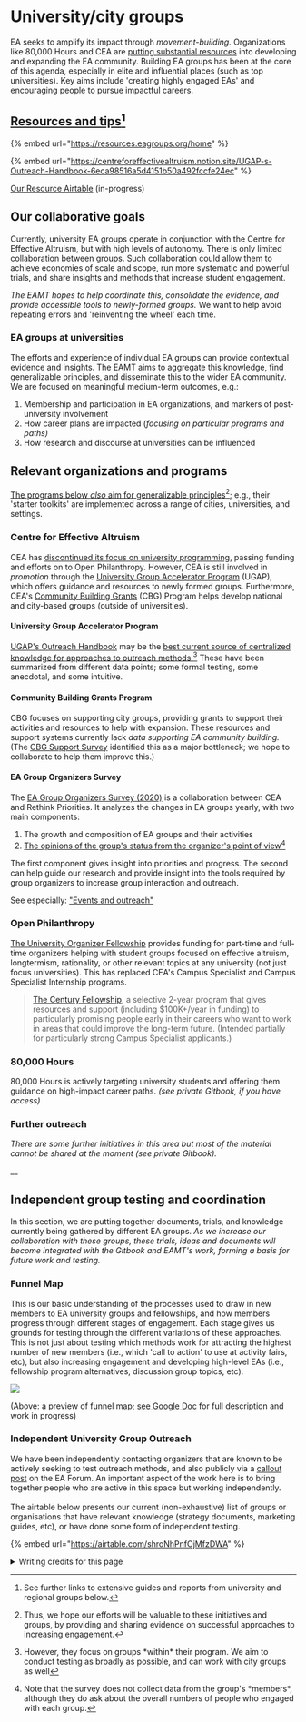 # University/city groups

EA seeks to amplify its impact through _movement-building._ Organizations like 80,000 Hours and CEA are [putting substantial resources](https://80000hours.org/problem-profiles/promoting-effective-altruism/) into developing and expanding the EA community. Building EA groups has been at the core of this agenda, especially in elite and influential places (such as top universities).  Key aims include 'creating highly engaged EAs' and encouraging people to pursue impactful careers. &#x20;

## [Resources and tips](#user-content-fn-1)[^1]

{% embed url="https://resources.eagroups.org/home" %}

{% embed url="https://centreforeffectivealtruism.notion.site/UGAP-s-Outreach-Handbook-6eca98516a5d4151b50a492fccfe24ec" %}

[Our Resource Airtable](university-groups-promotion.md#independent-university-group-outreach) (in-progress)

## Our collaborative goals

Currently, university EA groups operate in conjunction with the Centre for Effective Altruism, but with high levels of autonomy. There is only limited collaboration between groups. Such collaboration could allow them to achieve economies of scale and scope, run more systematic and powerful trials, and share insights and methods that increase student engagement.&#x20;

_The EAMT hopes to help coordinate this, consolidate the evidence, and provide accessible tools to newly-formed groups._ We want to help avoid repeating errors and 'reinventing the wheel' each time.

### **EA groups at universities**

The efforts and experience of individual EA groups can provide contextual evidence and insights. The EAMT aims to aggregate this knowledge, find generalizable principles, and disseminate this to the wider EA community. We are focused on meaningful medium-term outcomes, e.g.:

1. Membership and participation in EA organizations, and markers of post-university involvement
2. How career plans are impacted (_focusing on particular programs and paths)_
3. How research and discourse at universities can be influenced

## Relevant organizations and programs

[The programs below _also_ aim for generalizable principles](#user-content-fn-2)[^2]; e.g., their 'starter toolkits' are implemented across a range of cities, universities, and settings.&#x20;

### Centre for Effective Altruism

CEA has [discontinued its focus on university programming](https://forum.effectivealtruism.org/posts/xTWhXX9HJfKmvpQZi/cea-is-discontinuing-its-focus-university-programming), passing funding and efforts on to Open Philanthropy. However, CEA is still involved in _promotion_ through the [University Group Accelerator Program](https://centreforeffectivealtruism.notion.site/centreforeffectivealtruism/University-Group-Accelerator-Program-6df8c8fccf8b4ffbb6488d9dfa275282) (UGAP), which offers guidance and resources to newly formed groups. Furthermore,  CEA's [Community Building Grants](https://www.centreforeffectivealtruism.org/how-to-join-the-program) (CBG) Program helps develop national and city-based groups (outside of universities).

#### University Group Accelerator Program

[UGAP's Outreach Handbook](https://centreforeffectivealtruism.notion.site/UGAP-s-Outreach-Handbook-6eca98516a5d4151b50a492fccfe24ec) may be the [best current source of centralized knowledge for approaches to outreach methods.](#user-content-fn-3)[^3] These have been summarized from different data points; some formal testing, some anecdotal, and some intuitive.

#### Community Building Grants Program

CBG focuses on supporting city groups, providing grants to support their activities and resources to help with expansion. These resources and support systems currently lack _data supporting EA community building._ (The [CBG Support Survey](https://docs.google.com/document/d/1sFw3H6yddgQXeuiserrZZZSVemECDGZ9lBg5kjZ9yh4/edit) identified this as a major bottleneck; we hope to collaborate to help them improve this.)

#### EA Group Organizers Survey

The [EA Group Organizers Survey (2020)](https://forum.effectivealtruism.org/posts/Q4aF9T5PuBM2akxp6/ea-groups-survey-2020) is a collaboration between CEA and Rethink Priorities. It analyzes the changes in EA groups yearly, with two main components:&#x20;

1. The growth and composition of EA groups and their activities
2. [The opinions of the group's status from the organizer's point of view](#user-content-fn-4)[^4]

The first component gives insight into priorities and progress. The second can help guide our research and provide insight into the tools required by group organizers to increase group interaction and outreach.

See especially: ["Events and outreach"](https://forum.effectivealtruism.org/posts/Q4aF9T5PuBM2akxp6/ea-groups-survey-2020#Events\_and\_outreach)

### Open Philanthropy

[The University Organizer Fellowship](https://openphilanthropy.org/focus/other-areas/university-organizer-fellowship) provides funding for part-time and full-time organizers helping with student groups focused on effective altruism, longtermism, rationality, or other relevant topics at any university (not just focus universities). This has replaced CEA's Campus Specialist and Campus Specialist Internship programs.&#x20;

> [The Century Fellowship](https://www.openphilanthropy.org/focus/other-areas/century-fellowship), a selective 2-year program that gives resources and support (including $100K+/year in funding) to particularly promising people early in their careers who want to work in areas that could improve the long-term future. (Intended partially for particularly strong Campus Specialist applicants.)

### 80,000 Hours

80,000 Hours is actively targeting university students and offering them guidance on high-impact career paths. _(see private Gitbook, if you have access)_

### **Further outreach**

_There are some further initiatives in this area but most of the material cannot be shared at the moment (see private Gitbook)._

__

## Independent group testing and coordination

In this section, we are putting together documents, trials, and knowledge currently being gathered by different EA groups. _As we increase our collaboration with these groups, these trials, ideas and documents will become integrated with the Gitbook and EAMT's work, forming a basis for future work and testing._

### Funnel Map

This is our basic understanding of the processes used to draw in new members to EA university groups and fellowships, and how members progress through different stages of engagement. Each stage gives us grounds for testing through the different variations of these approaches. This is not just about testing which methods work for attracting the highest number of new members (i.e., which 'call to action' to use at activity fairs, etc), but also increasing engagement and developing high-level EAs (i.e., fellowship program alternatives, discussion group topics, etc).

![](https://lh3.googleusercontent.com/Ejzre\_vWaSHu7kop6foPVTSnE6X9TQzy\_101noWUjqgAxS4W1w43DIo4hL0uLDq5TgZDPCte943SMJSf-okYMpCT0nJHQ55lgzFKU1wESsPZ4HOtSRsbhEfrM0fmxZT-IS5bxuqowxy16yg\_DjeMbUTbcZc3s-XlDWkZhEd3\_MO\_wF87PsDoSCrRGjM42g)

(Above: a preview of funnel map; [see Google Doc](https://docs.google.com/document/d/19jyPub9GwbOiZ2IPgR74j5-uttrTgYgQNkBhCJCrYDY/edit?usp=sharing) for full description and work in progress)&#x20;

### Independent University Group Outreach

We have been independently contacting organizers that are known to be actively seeking to test outreach methods, and also publicly via a [callout post](https://forum.effectivealtruism.org/posts/KphWqKCJEybZRBZuh/university-and-city-group-outreach-testing-a-callout-to) on the EA Forum. An important aspect of the work here is to bring together people who are active in this space but working independently. \
\
The airtable below presents our current (non-exhaustive) list of groups or organisations that have relevant knowledge (strategy documents, marketing guides, etc), or have done some form of independent testing.

{% embed url="https://airtable.com/shroNhPnfOjMfzDWA" %}

<details>

<summary>Writing credits for this page</summary>

Kynan Behan helped create and write this page.

</details>

[^1]: See further links to extensive guides and reports from university and regional groups below.

[^2]: Thus, we hope our efforts will be valuable to these initiatives and groups, by providing and sharing evidence on successful approaches to increasing engagement.

[^3]: However, they focus on groups \*within\* their program. We aim to conduct testing as broadly as possible, and can work with city groups as well

[^4]: Note that the survey does not collect data from the group's \*members\*, although they do ask about the overall numbers of people who engaged with each group.
